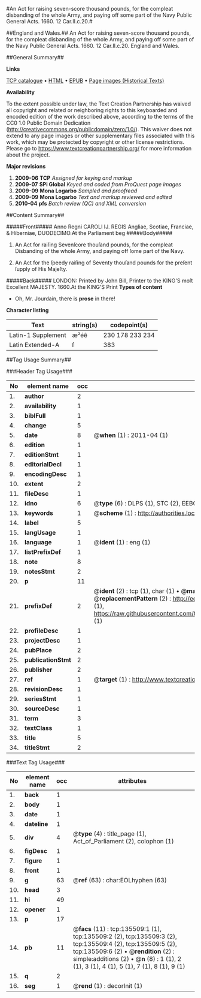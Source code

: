 #An Act for raising seven-score thousand pounds, for the compleat disbanding of the whole Army, and paying off some part of the Navy Public General Acts. 1660. 12 Car.II.c.20.#

##England and Wales.##
An Act for raising seven-score thousand pounds, for the compleat disbanding of the whole Army, and paying off some part of the Navy
Public General Acts. 1660. 12 Car.II.c.20.
England and Wales.

##General Summary##

**Links**

[TCP catalogue](http://www.ota.ox.ac.uk/tcp/)  • 
[HTML](http://tei.it.ox.ac.uk/tcp/Texts-HTML/free/A82/A82403.html)  • 
[EPUB](http://tei.it.ox.ac.uk/tcp/Texts-EPUB/free/A82/A82403.epub) • 
[Page images (Historical Texts)](https://historicaltexts.jisc.ac.uk/eebo-99897921e)

**Availability**

To the extent possible under law, the Text Creation Partnership has waived all copyright and related or neighboring rights to this keyboarded and encoded edition of the work described above, according to the terms of the CC0 1.0 Public Domain Dedication (http://creativecommons.org/publicdomain/zero/1.0/). This waiver does not extend to any page images or other supplementary files associated with this work, which may be protected by copyright or other license restrictions. Please go to https://www.textcreationpartnership.org/ for more information about the project.

**Major revisions**

1. __2009-06__ __TCP__ *Assigned for keying and markup*
1. __2009-07__ __SPi Global__ *Keyed and coded from ProQuest page images*
1. __2009-09__ __Mona Logarbo__ *Sampled and proofread*
1. __2009-09__ __Mona Logarbo__ *Text and markup reviewed and edited*
1. __2010-04__ __pfs__ *Batch review (QC) and XML conversion*

##Content Summary##

#####Front#####
Anno Regni CAROLI IJ.
REGIS Angliae, Scotiae, Franciae, & Hiberniae, DUODECIMO.At the Parliament beg
#####Body#####

1. An Act for raiſing Sevenſcore thouſand pounds, for the compleat Disbanding of the whole Army, and paying off ſome part of the Navy.

1. An Act for the ſpeedy raiſing of Seventy thouſand pounds for the preſent ſupply of His Majeſty.

#####Back#####
LONDON: Printed by John Bill, Printer to the KING'S moſt Excellent MAJESTY. 1660.At the KING'S Print
**Types of content**

  * Oh, Mr. Jourdain, there is **prose** in there!

**Character listing**


|Text|string(s)|codepoint(s)|
|---|---|---|
|Latin-1 Supplement|æ²éê|230 178 233 234|
|Latin Extended-A|ſ|383|

##Tag Usage Summary##

###Header Tag Usage###

|No|element name|occ|attributes|
|---|---|---|---|
|1.|__author__|2||
|2.|__availability__|1||
|3.|__biblFull__|1||
|4.|__change__|5||
|5.|__date__|8| @__when__ (1) : 2011-04 (1)|
|6.|__edition__|1||
|7.|__editionStmt__|1||
|8.|__editorialDecl__|1||
|9.|__encodingDesc__|1||
|10.|__extent__|2||
|11.|__fileDesc__|1||
|12.|__idno__|6| @__type__ (6) : DLPS (1), STC (2), EEBO-CITATION (1), PROQUEST (1), VID (1)|
|13.|__keywords__|1| @__scheme__ (1) : http://authorities.loc.gov/ (1)|
|14.|__label__|5||
|15.|__langUsage__|1||
|16.|__language__|1| @__ident__ (1) : eng (1)|
|17.|__listPrefixDef__|1||
|18.|__note__|8||
|19.|__notesStmt__|2||
|20.|__p__|11||
|21.|__prefixDef__|2| @__ident__ (2) : tcp (1), char (1)  •  @__matchPattern__ (2) : ([0-9\-]+):([0-9IVX]+) (1), (.+) (1)  •  @__replacementPattern__ (2) : http://eebo.chadwyck.com/downloadtiff?vid=$1&page=$2 (1), https://raw.githubusercontent.com/textcreationpartnership/Texts/master/tcpchars.xml#$1 (1)|
|22.|__profileDesc__|1||
|23.|__projectDesc__|1||
|24.|__pubPlace__|2||
|25.|__publicationStmt__|2||
|26.|__publisher__|2||
|27.|__ref__|1| @__target__ (1) : http://www.textcreationpartnership.org/docs/. (1)|
|28.|__revisionDesc__|1||
|29.|__seriesStmt__|1||
|30.|__sourceDesc__|1||
|31.|__term__|3||
|32.|__textClass__|1||
|33.|__title__|5||
|34.|__titleStmt__|2||


###Text Tag Usage###

|No|element name|occ|attributes|
|---|---|---|---|
|1.|__back__|1||
|2.|__body__|1||
|3.|__date__|1||
|4.|__dateline__|1||
|5.|__div__|4| @__type__ (4) : title_page (1), Act_of_Parliament (2), colophon (1)|
|6.|__figDesc__|1||
|7.|__figure__|1||
|8.|__front__|1||
|9.|__g__|63| @__ref__ (63) : char:EOLhyphen (63)|
|10.|__head__|3||
|11.|__hi__|49||
|12.|__opener__|1||
|13.|__p__|17||
|14.|__pb__|11| @__facs__ (11) : tcp:135509:1 (1), tcp:135509:2 (2), tcp:135509:3 (2), tcp:135509:4 (2), tcp:135509:5 (2), tcp:135509:6 (2)  •  @__rendition__ (2) : simple:additions (2)  •  @__n__ (8) : 1 (1), 2 (1), 3 (1), 4 (1), 5 (1), 7 (1), 8 (1), 9 (1)|
|15.|__q__|2||
|16.|__seg__|1| @__rend__ (1) : decorInit (1)|
